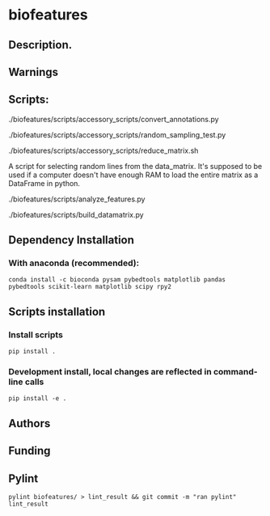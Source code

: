 # biofeatures

## Description.


## Warnings


## Scripts:


./biofeatures/scripts/accessory_scripts/convert_annotations.py

./biofeatures/scripts/accessory_scripts/random_sampling_test.py

./biofeatures/scripts/accessory_scripts/reduce_matrix.sh

A script for selecting random lines from the data_matrix.
It's supposed to be used if a computer doesn't have enough RAM
to load the entire matrix as a DataFrame in python.

./biofeatures/scripts/analyze_features.py

./biofeatures/scripts/build_datamatrix.py


## Dependency Installation

### With anaconda (recommended):

    conda install -c bioconda pysam pybedtools matplotlib pandas pybedtools scikit-learn matplotlib scipy rpy2

## Scripts installation

### Install scripts
    pip install .

### Development install, local changes are reflected in command-line calls

    pip install -e .


## Authors


## Funding


## Pylint

    pylint biofeatures/ > lint_result && git commit -m "ran pylint" lint_result